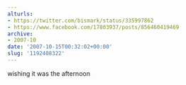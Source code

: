 ```yaml
---
alturls:
- https://twitter.com/bismark/status/335997862
- https://www.facebook.com/17803937/posts/856460419469
archive:
- 2007-10
date: '2007-10-15T00:32:02+00:00'
slug: '1192408322'
---
```


wishing it was the afternoon

